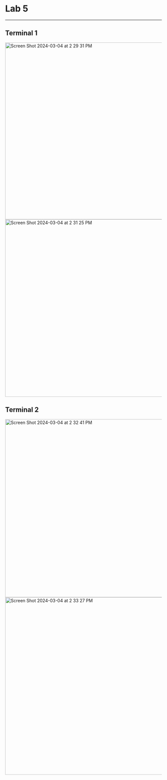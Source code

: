 # Lab 5
---
## Terminal 1
<img width="568" alt="Screen Shot 2024-03-04 at 2 29 31 PM" src="https://github.com/LeorYom/Design-VI/assets/117100347/990f67be-8bc7-43b4-974a-f86f84994132">
<img width="570" alt="Screen Shot 2024-03-04 at 2 31 25 PM" src="https://github.com/LeorYom/Design-VI/assets/117100347/1c2657e1-977e-4f2d-b1e7-ed3955c72655">

## Terminal 2
<img width="572" alt="Screen Shot 2024-03-04 at 2 32 41 PM" src="https://github.com/LeorYom/Design-VI/assets/117100347/4a1cb8e6-5353-4b3e-b128-509acad2f2c3">
<img width="570" alt="Screen Shot 2024-03-04 at 2 33 27 PM" src="https://github.com/LeorYom/Design-VI/assets/117100347/0073d28a-c599-494d-9b46-1842780697c3">

